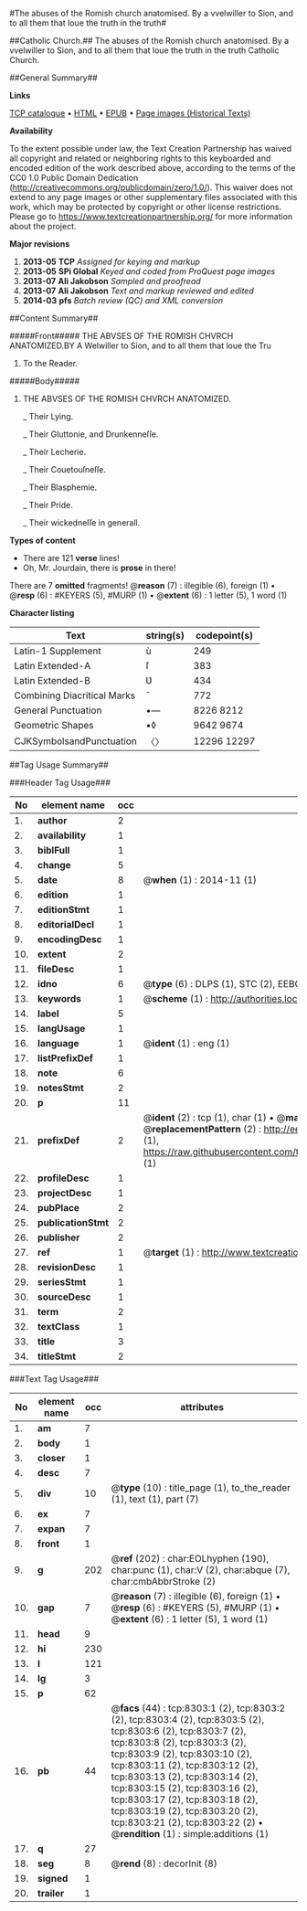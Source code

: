 #The abuses of the Romish church anatomised. By a vvelwiller to Sion, and to all them that loue the truth in the truth#

##Catholic Church.##
The abuses of the Romish church anatomised. By a vvelwiller to Sion, and to all them that loue the truth in the truth
Catholic Church.

##General Summary##

**Links**

[TCP catalogue](http://www.ota.ox.ac.uk/tcp/)  • 
[HTML](http://tei.it.ox.ac.uk/tcp/Texts-HTML/free/A11/A11038.html)  • 
[EPUB](http://tei.it.ox.ac.uk/tcp/Texts-EPUB/free/A11/A11038.epub) • 
[Page images (Historical Texts)](https://historicaltexts.jisc.ac.uk/eebo-99843560e)

**Availability**

To the extent possible under law, the Text Creation Partnership has waived all copyright and related or neighboring rights to this keyboarded and encoded edition of the work described above, according to the terms of the CC0 1.0 Public Domain Dedication (http://creativecommons.org/publicdomain/zero/1.0/). This waiver does not extend to any page images or other supplementary files associated with this work, which may be protected by copyright or other license restrictions. Please go to https://www.textcreationpartnership.org/ for more information about the project.

**Major revisions**

1. __2013-05__ __TCP__ *Assigned for keying and markup*
1. __2013-05__ __SPi Global__ *Keyed and coded from ProQuest page images*
1. __2013-07__ __Ali Jakobson__ *Sampled and proofread*
1. __2013-07__ __Ali Jakobson__ *Text and markup reviewed and edited*
1. __2014-03__ __pfs__ *Batch review (QC) and XML conversion*

##Content Summary##

#####Front#####
THE ABVSES OF THE ROMISH CHVRCH ANATOMIZED.BY A Welwiller to Sion, and to all them that loue the Tru
1. To the Reader.

#####Body#####

1. THE ABVSES OF THE ROMISH CHVRCH ANATOMIZED.

    _ Their Lying.

    _ Their Gluttonie, and Drunkenneſſe.

    _ Their Lecherie.

    _ Their Couetouſneſſe.

    _ Their Blasphemie.

    _ Their Pride.

    _ Their wickedneſſe in generall.

**Types of content**

  * There are 121 **verse** lines!
  * Oh, Mr. Jourdain, there is **prose** in there!

There are 7 **omitted** fragments! 
 @__reason__ (7) : illegible (6), foreign (1)  •  @__resp__ (6) : #KEYERS (5), #MURP (1)  •  @__extent__ (6) : 1 letter (5), 1 word (1)

**Character listing**


|Text|string(s)|codepoint(s)|
|---|---|---|
|Latin-1 Supplement|ù|249|
|Latin Extended-A|ſ|383|
|Latin Extended-B|Ʋ|434|
|Combining             Diacritical Marks|̄|772|
|General Punctuation|•—|8226 8212|
|Geometric Shapes|▪◊|9642 9674|
|CJKSymbolsandPunctuation|〈〉|12296 12297|

##Tag Usage Summary##

###Header Tag Usage###

|No|element name|occ|attributes|
|---|---|---|---|
|1.|__author__|2||
|2.|__availability__|1||
|3.|__biblFull__|1||
|4.|__change__|5||
|5.|__date__|8| @__when__ (1) : 2014-11 (1)|
|6.|__edition__|1||
|7.|__editionStmt__|1||
|8.|__editorialDecl__|1||
|9.|__encodingDesc__|1||
|10.|__extent__|2||
|11.|__fileDesc__|1||
|12.|__idno__|6| @__type__ (6) : DLPS (1), STC (2), EEBO-CITATION (1), PROQUEST (1), VID (1)|
|13.|__keywords__|1| @__scheme__ (1) : http://authorities.loc.gov/ (1)|
|14.|__label__|5||
|15.|__langUsage__|1||
|16.|__language__|1| @__ident__ (1) : eng (1)|
|17.|__listPrefixDef__|1||
|18.|__note__|6||
|19.|__notesStmt__|2||
|20.|__p__|11||
|21.|__prefixDef__|2| @__ident__ (2) : tcp (1), char (1)  •  @__matchPattern__ (2) : ([0-9\-]+):([0-9IVX]+) (1), (.+) (1)  •  @__replacementPattern__ (2) : http://eebo.chadwyck.com/downloadtiff?vid=$1&page=$2 (1), https://raw.githubusercontent.com/textcreationpartnership/Texts/master/tcpchars.xml#$1 (1)|
|22.|__profileDesc__|1||
|23.|__projectDesc__|1||
|24.|__pubPlace__|2||
|25.|__publicationStmt__|2||
|26.|__publisher__|2||
|27.|__ref__|1| @__target__ (1) : http://www.textcreationpartnership.org/docs/. (1)|
|28.|__revisionDesc__|1||
|29.|__seriesStmt__|1||
|30.|__sourceDesc__|1||
|31.|__term__|2||
|32.|__textClass__|1||
|33.|__title__|3||
|34.|__titleStmt__|2||


###Text Tag Usage###

|No|element name|occ|attributes|
|---|---|---|---|
|1.|__am__|7||
|2.|__body__|1||
|3.|__closer__|1||
|4.|__desc__|7||
|5.|__div__|10| @__type__ (10) : title_page (1), to_the_reader (1), text (1), part (7)|
|6.|__ex__|7||
|7.|__expan__|7||
|8.|__front__|1||
|9.|__g__|202| @__ref__ (202) : char:EOLhyphen (190), char:punc (1), char:V (2), char:abque (7), char:cmbAbbrStroke (2)|
|10.|__gap__|7| @__reason__ (7) : illegible (6), foreign (1)  •  @__resp__ (6) : #KEYERS (5), #MURP (1)  •  @__extent__ (6) : 1 letter (5), 1 word (1)|
|11.|__head__|9||
|12.|__hi__|230||
|13.|__l__|121||
|14.|__lg__|3||
|15.|__p__|62||
|16.|__pb__|44| @__facs__ (44) : tcp:8303:1 (2), tcp:8303:2 (2), tcp:8303:4 (2), tcp:8303:5 (2), tcp:8303:6 (2), tcp:8303:7 (2), tcp:8303:8 (2), tcp:8303:3 (2), tcp:8303:9 (2), tcp:8303:10 (2), tcp:8303:11 (2), tcp:8303:12 (2), tcp:8303:13 (2), tcp:8303:14 (2), tcp:8303:15 (2), tcp:8303:16 (2), tcp:8303:17 (2), tcp:8303:18 (2), tcp:8303:19 (2), tcp:8303:20 (2), tcp:8303:21 (2), tcp:8303:22 (2)  •  @__rendition__ (1) : simple:additions (1)|
|17.|__q__|27||
|18.|__seg__|8| @__rend__ (8) : decorInit (8)|
|19.|__signed__|1||
|20.|__trailer__|1||
